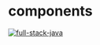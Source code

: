 # components
<a href="https://componentsrd.vercel.app/"><img alt="full-stack-java" src="https://github.com/user-attachments/assets/0b92c8d7-dc7c-4703-b700-cdfdc97b63d9"/></a> 

